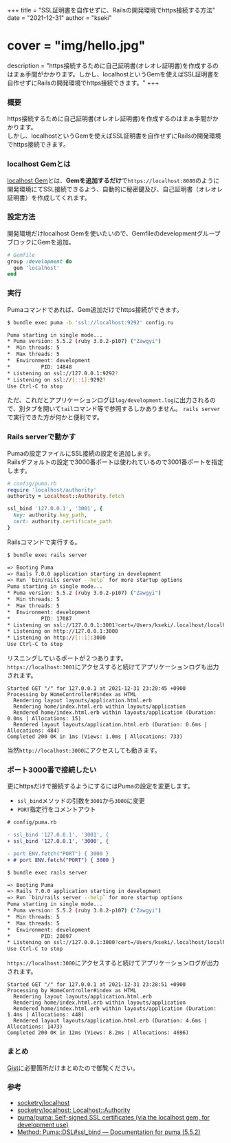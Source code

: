 +++
title = "SSL証明書を自作せずに、Railsの開発環境でhttps接続する方法"
date = "2021-12-31"
author = "kseki"
# cover = "img/hello.jpg"
description = "https接続するために自己証明書(オレオレ証明書)を作成するのはまぁ手間がかかります。しかし、localhostというGemを使えばSSL証明書を自作せずにRailsの開発環境でhttps接続できます。"
+++

### 概要

https接続するために自己証明書(オレオレ証明書)を作成するのはまぁ手間がかかります。  
しかし、localhostというGemを使えばSSL証明書を自作せずにRailsの開発環境でhttps接続できます。

### localhost Gemとは

[localhost Gem](https://github.com/socketry/localhost)とは、**Gemを追加するだけ**で`https://localhost:8080`のように開発環境にてSSL接続できるよう、自動的に秘密鍵及び、自己証明書（オレオレ証明書）を作成してくれます。

### 設定方法

開発環境だけlocalhost Gemを使いたいので、GemfileのdevelopmentグループブロックにGemを追加。

```ruby
# Gemfile
group :development do
  gem 'localhost'
end
```

### 実行

Pumaコマンドであれば、Gem追加だけでhttps接続ができます。

```bash
$ bundle exec puma -b 'ssl://localhost:9292' config.ru

Puma starting in single mode...
* Puma version: 5.5.2 (ruby 3.0.2-p107) ("Zawgyi")
*  Min threads: 5
*  Max threads: 5
*  Environment: development
*          PID: 14848
* Listening on ssl://127.0.0.1:9292?
* Listening on ssl://[::1]:9292?
Use Ctrl-C to stop
```
ただ、これだとアプリケーションログは`log/development.log`に出力されるので、別タブを開いて`tail`コマンド等で参照するしかありません。
`rails server`で実行できた方が何かと便利です。

### Rails serverで動かす

Pumaの設定ファイルにSSL接続の設定を追加します。  
Railsデフォルトの設定で3000番ポートは使われているので3001番ポートを指定します。

```ruby
# config/puma.rb
require 'localhost/authority'
authority = Localhost::Authority.fetch

ssl_bind '127.0.0.1', '3001', {
  key: authority.key_path,
  cert: authority.certificate_path
}
```

Railsコマンドで実行する。

```bash
$ bundle exec rails server

=> Booting Puma
=> Rails 7.0.0 application starting in development
=> Run `bin/rails server --help` for more startup options
Puma starting in single mode...
* Puma version: 5.5.2 (ruby 3.0.2-p107) ("Zawgyi")
*  Min threads: 5
*  Max threads: 5
*  Environment: development
*          PID: 17087
* Listening on ssl://127.0.0.1:3001?cert=/Users/kseki/.localhost/localhost.crt&key=/Users/kseki/.localhost/localhost.key&verify_mode=none
* Listening on http://127.0.0.1:3000
* Listening on http://[::1]:3000
Use Ctrl-C to stop
```

リスニングしているポートが２つあります。  
`https://localhost:3001`にアクセスすると続けてアプリケーションログも出力されます。  

```log
Started GET "/" for 127.0.0.1 at 2021-12-31 23:20:45 +0900
Processing by HomeController#index as HTML
  Rendering layout layouts/application.html.erb
  Rendering home/index.html.erb within layouts/application
  Rendered home/index.html.erb within layouts/application (Duration: 0.0ms | Allocations: 15)
  Rendered layout layouts/application.html.erb (Duration: 0.6ms | Allocations: 484)
Completed 200 OK in 1ms (Views: 1.0ms | Allocations: 733)
```
当然`http://localhost:3000`にアクセスしても動きます。

### ポート3000番で接続したい

更にhttpsだけで接続するようにするにはPumaの設定を変更します。

- `ssl_bind`メソッドの引数を`3001`から`3000`に変更
- `PORT`指定行をコメントアウト

```diff
# config/puma.rb

- ssl_bind '127.0.0.1', '3001', {
+ ssl_bind '127.0.0.1', '3000', {

- port ENV.fetch("PORT") { 3000 }
+ # port ENV.fetch("PORT") { 3000 }
```

```bash
$ bundle exec rails server

=> Booting Puma
=> Rails 7.0.0 application starting in development
=> Run `bin/rails server --help` for more startup options
Puma starting in single mode...
* Puma version: 5.5.2 (ruby 3.0.2-p107) ("Zawgyi")
*  Min threads: 5
*  Max threads: 5
*  Environment: development
*          PID: 20097
* Listening on ssl://127.0.0.1:3000?cert=/Users/kseki/.localhost/localhost.crt&key=/Users/kseki/.localhost/localhost.key&verify_mode=none
Use Ctrl-C to stop

```

`https://localhost:3000`にアクセスすると続けてアプリケーションログが出力されます。

```log
Started GET "/" for 127.0.0.1 at 2021-12-31 23:28:51 +0900
Processing by HomeController#index as HTML
  Rendering layout layouts/application.html.erb
  Rendering home/index.html.erb within layouts/application
  Rendered home/index.html.erb within layouts/application (Duration: 1.4ms | Allocations: 448)
  Rendered layout layouts/application.html.erb (Duration: 4.6ms | Allocations: 1473)
Completed 200 OK in 12ms (Views: 8.2ms | Allocations: 4696)
```

### まとめ

[Gist](https://gist.github.com/kseki/bdd31b60f3ce1efff7846849687b26ea)に必要箇所だけまとめたので御覧ください。

### 参考

- [socketry/localhost](https://github.com/socketry/localhost)
- [socketry/localhost: Localhost::Authority](https://github.com/socketry/localhost/blob/v1.1.9/lib/localhost/authority.rb)
- [puma/puma: Self-signed SSL certificates (via the localhost gem, for development use)](https://github.com/puma/puma#self-signed-ssl-certificates-via-the-localhost-gem-for-development-use)
- [Method: Puma::DSL\#ssl\_bind — Documentation for puma \(5\.5\.2\)](https://www.rubydoc.info/gems/puma/Puma%2FDSL:ssl_bind)
